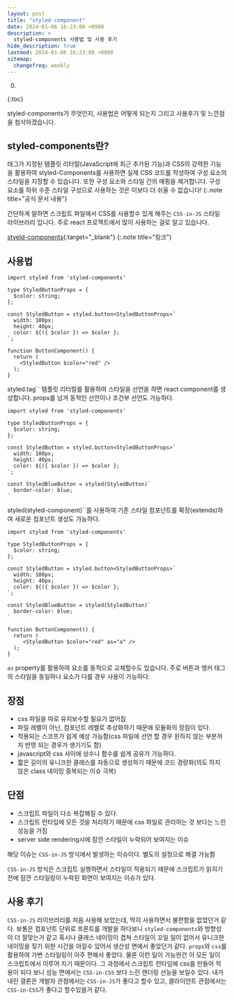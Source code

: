 ```yaml
---
layout: post
title: "styled-component"
date: 2024-01-06 16:23:00 +0900
description: >
  styled-components 사용법 및 사용 후기
hide_description: true
lastmod: 2024-01-06 16:23:00 +0900
sitemap:
  changefreq: weekly
---
```


0. 
{:toc}

styled-components가 무엇인지, 사용법은 어떻게 되는지 그리고 사용후기 및 느낀점을 첨삭하겠습니다.

## styled-components란?

태그가 지정된 템플릿 리터럴(JavaScript에 최근 추가된 기능)과 CSS의 강력한 기능을 활용하여 styled-Components를 사용하면 실제 CSS 코드를 작성하여 구성 요소의 스타일을 지정할 수 있습니다. 또한 구성 요소와 스타일 간의 매핑을 제거합니다. 구성 요소를 하위 수준 스타일 구성으로 사용하는 것은 이보다 더 쉬울 수 없습니다!
{:.note title="공식 문서 내용"}

간단하게 말하면 스크립트 파일에서 CSS를 사용할수 있게 해주는 `CSS-in-JS` 스타일 라이브러리 입니다. 주로 react 프로젝트에서 많이 사용하는 걸로 알고 있습니다.

[styeld-components](http://https://styled-components.com/){:target="_blank"}
{:.note title="링크"}

## 사용법

~~~react
import styled from 'styled-components'

type StyledButtonProps = {
  $color: string;
};

const StyledButton = styled.button<StyledButtonProps>`
  width: 100px;
  height: 40px;
  color: ${({ $color }) => $color };
`;

function ButtonComponent() {
  return (
    <StyledButton $color="red" />
  );
}
~~~

styled.tag`` 템플릿 리터럴를 활용하여 스타일을 선언을 하면 react component를 생성합니다. props를 넘겨 동적인 선언이나 조건부 선언도 가능하다.

~~~react
import styled from 'styled-components'

type StyledButtonProps = {
  $color: string;
};

const StyledButton = styled.button<StyledButtonProps>`
  width: 100px;
  height: 40px;
  color: ${({ $color }) => $color };
`;

const StyledBlueButton = styled(StyledButton)`
  border-color: blue; 
`
~~~

styled(styled-component)``를 사용하여 기존 스타일 컴포넌트를 확장(extends)하여 새로운 컴포넌트 생성도 가능하다.

~~~react
import styled from 'styled-components'

type StyledButtonProps = {
  $color: string;
};

const StyledButton = styled.button<StyledButtonProps>`
  width: 100px;
  height: 40px;
  color: ${({ $color }) => $color };
`;

const StyledBlueButton = styled(StyledButton)`
  border-color: blue; 
`

function ButtonComponent() {
  return (
     <StyledButton $color="red" as="a" />
  );
}
~~~

`as` property를 활용하여 요소를 동적으로 교체할수도 있습니다. 주로 버튼과 앵커 태그의 스타일을 동일하나 요소가 다를 경우 사용이 가능하다.

## 장점

- css 파일을 따로 유지보수할 필요가 없어짐
- 파일 레벨이 아닌, 컴포넌트 레벨로 추상화하기 때문에 모듈화의 장점이 있다.
- 적용되는 스코프가 쉽게 예상 가능함(css 파일에 선언 할 경우 원하지 않는 부분까지 반영 되는 경우가 생기기도 함)
- javascript와 css 사이에 상수나 함수를 쉽게 공유가 가능하다.
- 짧은 길이의 유니크한 클래스를 자동으로 생성하기 때문에 코드 경량화(의도 하지 않은 class 네이밍 중복되는 이슈 극복)

## 단점

- 스크립트 파일이 다소 복잡해질 수 있다.
- 스크립트 런타임에 모든 것을 처리하기 때문에 css 파일로 관리하는 것 보다는 느린 성능을 가짐
- server side rendering시에 잠깐 스타일이 누락되어 보여지는 이슈

해당 이슈는 `CSS-in-JS` 방식에서 발생하는 이슈이다. 별도의 설정으로 해결 가능함

`CSS-in-JS` 방식은 스크립트 실행하면서 스타일이 적용되기 때문에 스크립트가 읽히기 전에 잠깐 스타일링이 누락된 화면이 보여지는 이슈가 있다.

## 사용 후기

`CSS-in-JS` 라이브러리를 처음 사용해 보았는데, 딱히 사용하면서 불편함을 없었던거 같다. 보통은 컴포넌트 단위로 프론트를 개발을 하다보니 `styled-components`와 방향성이 더 잘맞는거 같고 혹시나 클래스 네이밍이 겹쳐 스타일이 꼬일 일이 없어서 유니크한 네이밍을 짖기 위한 시간을 아낄수 있어서 생산성 면에서 좋았던거 같다. `props`와 `css`를 활용하여 가변 스타일링이 아주 편해서 좋았다. 물론 이런 일이 가능한건 이 모든 일이 스크립트에서 이루어 지기 때문이다. 그 과정에서 스크립트 런타임에 css를 만들어 적용이 되다 보니 성능 면에서는 `CSS-in-CSS` 보다 느린 렌더링 선능을 보일수 있다. 내가 내린 결론은 개발자 관점에서는 `CSS-in-JS`가 좋다고 할수 있고, 클라이언트 관점에서는 `CSS-in-CSS`가 좋다고 할수있을거 같다.



